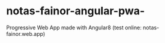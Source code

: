 # notas-fainor-angular-pwa-
Progressive Web App made with Angular8 (test online: notas-fainor.web.app)
